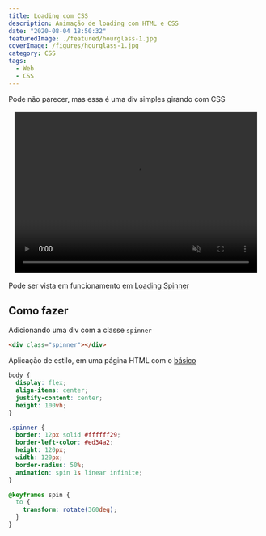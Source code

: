 ```yaml
---
title: Loading com CSS
description: Animação de loading com HTML e CSS
date: "2020-08-04 18:50:32"
featuredImage: ./featured/hourglass-1.jpg
coverImage: /figures/hourglass-1.jpg
category: CSS
tags:
  - Web
  - CSS
---
```


Pode não parecer, mas essa é uma div simples girando com CSS

<video width="480" height="320" muted autoplay loop style="display: block; margin: 1rem auto;" >
  <source src="/videos/spinnerloader.mp4" type="video/mp4">
</video>

Pode ser vista em funcionamento em [Loading Spinner](/web/loadingspinner)

## Como fazer

Adicionando uma div com a classe `spinner`

```html
<div class="spinner"></div>
```

Aplicação de estilo, em uma página HTML com o [básico](/html-started)

```css
body {
  display: flex;
  align-items: center;
  justify-content: center;
  height: 100vh;
}

.spinner {
  border: 12px solid #ffffff29;
  border-left-color: #ed34a2;
  height: 120px;
  width: 120px;
  border-radius: 50%;
  animation: spin 1s linear infinite;
}

@keyframes spin {
  to {
    transform: rotate(360deg);
  }
}
```
